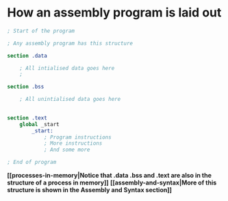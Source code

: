 
# How an assembly program is laid out

``` nasm
; Start of the program

; Any assembly program has this structure

section .data

	; All intialised data goes here
	; 

section .bss

	; All unintialised data goes here
	

section .text
	global _start
		_start:
			; Program instructions
			; More instructions
			; And some more

; End of program
```


**[[processes-in-memory|Notice that .data .bss and .text are also in the structure of a process in memory]]**
**[[assembly-and-syntax|More of this structure is shown in the Assembly and Syntax section]]**
